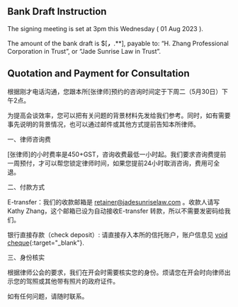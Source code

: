 
## Bank Draft Instruction

The signing meeting is set at 3pm this Wednesday ( 01 Aug 2023 ).
 
The amount of the bank draft is $[***，***.**], payable to: “H. Zhang Professional Corporation in Trust”, or “Jade Sunrise Law in Trust”.


## Quotation and Payment for Consultation

根据刚才电话沟通，您跟本所[张律师]预约的咨询时间定于下周二（5月30日）下午2点。
 
为提高会谈效率，您可以把有关问题的背景材料先发给我们参考。同时，如有需要事先说明的背景情况，也可以通过邮件或其他方式提前告知本所律师。
 
一、律师咨询费

[张律师]的小时费率是450+GST，咨询收费最低一小时起。我们要求咨询费提前一周预付，才可以帮您锁定律师时间，如果您提前24小时取消咨询，费用可全退。

二、付款方式

E-transfer：我们的收款邮箱是 retainer@jadesunriselaw.com 。收款人请写 Kathy Zhang，这个邮箱已设为自动接收E-transfer 转款，所以不需要发密码给我们。

银行直接存款（check deposit）: 请直接存入本所的信托账户，账户信息见 [void cheque](https://drive.google.com/file/d/1atnCRcse4u5vreXM71My9XBeGlCXAgc5/view?usp=sharing){:target="_blank"}.


三、身份核实

根据律师公会的要求，我们在开会时需要核实您的身份。烦请您在开会时向律师出示您的驾照或其他带有照片的政府证件。
 

如有任何问题，请随时联系。
